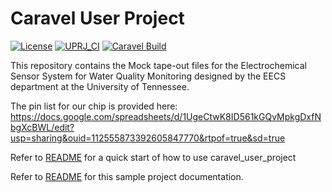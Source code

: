 # Caravel User Project

[![License](https://img.shields.io/badge/License-Apache%202.0-blue.svg)](https://opensource.org/licenses/Apache-2.0) [![UPRJ_CI](https://github.com/efabless/caravel_project_example/actions/workflows/user_project_ci.yml/badge.svg)](https://github.com/efabless/caravel_project_example/actions/workflows/user_project_ci.yml) [![Caravel Build](https://github.com/efabless/caravel_project_example/actions/workflows/caravel_build.yml/badge.svg)](https://github.com/efabless/caravel_project_example/actions/workflows/caravel_build.yml)

This repository contains the Mock tape-out files for the Electrochemical Sensor System for Water Quality Monitoring designed by the EECS department at the University of Tennessee. 

The pin list for our chip is provided here: https://docs.google.com/spreadsheets/d/1UgeCtwK8ID561kGQvMpkgDxfNbgXcBWL/edit?usp=sharing&ouid=112555873392605847770&rtpof=true&sd=true

Refer to [README](docs/source/quickstart.rst) for a quick start of how to use caravel_user_project

Refer to [README](docs/source/index.rst) for this sample project documentation. 
